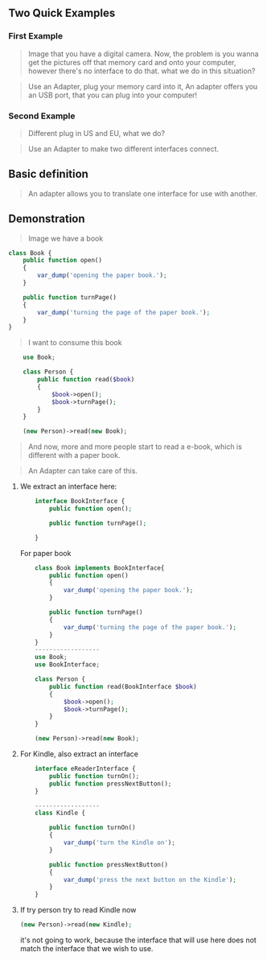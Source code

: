 ## Two Quick Examples
### First Example
> Image that you have a digital camera. Now, the problem is you wanna get the pictures off that memory card and onto your computer, however there's no interface to do that. what we do in this situation?

> Use an Adapter, plug your memory card into it, An adapter offers you an USB port, that you can plug into your computer!

### Second Example
> Different plug in US and EU, what we do?

> Use an Adapter to make two different interfaces connect.

## Basic definition

> An adapter allows you to translate one interface for use with another.

## Demonstration

> Image we have a book

```php
class Book {
    public function open()
    {
        var_dump('opening the paper book.');
    }

    public function turnPage()
    {
        var_dump('turning the page of the paper book.');
    }
}
```

> I want to consume this book

```php
    use Book;

    class Person {
        public function read($book)
        {
            $book->open();
            $book->turnPage();   
        }
    }

    (new Person)->read(new Book);
```

> And now, more and more people start to read a e-book, which is different with a paper book.

> An Adapter can take care of this.
1. We extract an interface here:
    ```php
        interface BookInterface {
            public function open();

            public function turnPage();

        }
    ```

    For paper book
    ```php
        class Book implements BookInterface{
            public function open()
            {
                var_dump('opening the paper book.');
            }

            public function turnPage()
            {
                var_dump('turning the page of the paper book.');
            }
        }
        ------------------
        use Book;
        use BookInterface;

        class Person {
            public function read(BookInterface $book)
            {
                $book->open();
                $book->turnPage();   
            }
        }

        (new Person)->read(new Book);
    ```

2.  For Kindle,  also extract an interface
    ```php
        interface eReaderInterface {
            public function turnOn();
            public function pressNextButton();
        }

        ------------------
        class Kindle {

            public function turnOn()
            {
                var_dump('turn the Kindle on');
            }

            public function pressNextButton()
            {
                var_dump('press the next button on the Kindle');
            }
        }    
    ```
3. If try person try to read Kindle now
    ```php
    (new Person)->read(new Kindle);
    ```
    it's not going to work, because the interface that will use here does not match the interface that we wish to use.
